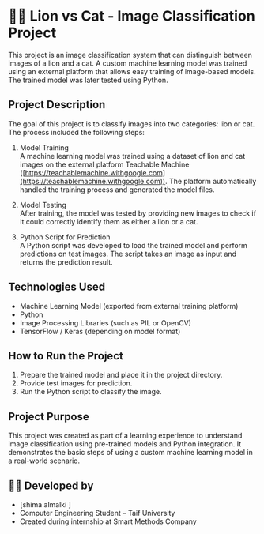 # 🦁🐱 Lion vs Cat - Image Classification Project

This project is an image classification system that can distinguish between images of a lion and a cat. A custom machine learning model was trained using an external platform that allows easy training of image-based models. The trained model was later tested using Python.

##  Project Description

The goal of this project is to classify images into two categories: lion or cat. The process included the following steps:

1. Model Training  
   A machine learning model was trained using a dataset of lion and cat images on the external platform Teachable Machine ([https://teachablemachine.withgoogle.com](https://teachablemachine.withgoogle.com)). The platform automatically handled the training process and generated the model files.

2. Model Testing  
   After training, the model was tested by providing new images to check if it could correctly identify them as either a lion or a cat.

3. Python Script for Prediction  
   A Python script was developed to load the trained model and perform predictions on test images. The script takes an image as input and returns the prediction result.

##  Technologies Used

- Machine Learning Model (exported from external training platform)
- Python
- Image Processing Libraries (such as PIL or OpenCV)
- TensorFlow / Keras (depending on model format)

##  How to Run the Project

1. Prepare the trained model and place it in the project directory.
2. Provide test images for prediction.
3. Run the Python script to classify the image.

##  Project Purpose

This project was created as part of a learning experience to understand image classification using pre-trained models and Python integration. It demonstrates the basic steps of using a custom machine learning model in a real-world scenario.

## 👩‍💻 Developed by

- [shima almalki ]
- Computer Engineering Student – Taif University  
- Created during internship at Smart Methods Company
